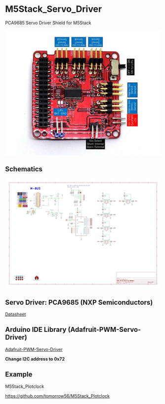 # M5Stack_Servo_Driver

PCA9685 Servo Driver Shield for M5Stack

![Pinout](Servo_Pinout.jpg)

## Schematics
![Schematics](M5_PCA9685_v02_schematics.jpg)

## Servo Driver: PCA9685 (NXP Semiconductors)
[Datasheet](https://www.nxp.com/docs/en/data-sheet/PCA9685.pdf)

## Arduino IDE Library (Adafruit-PWM-Servo-Driver)
[Adafruit-PWM-Servo-Driver](https://github.com/adafruit/Adafruit-PWM-Servo-Driver-Library)

**Change I2C address to 0x72**

## Example
M5Stack_Plotclock

https://github.com/tomorrow56/M5Stack_Plotclock
